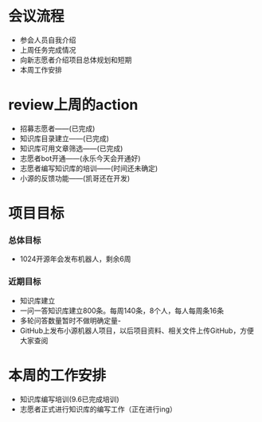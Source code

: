 # 会议流程
- 参会人员自我介绍
- 上周任务完成情况
- 向新志愿者介绍项目总体规划和短期
- 本周工作安排

# review上周的action
- 招募志愿者——(已完成)
- 知识库目录建立——(已完成)
- 知识库可用文章筛选——(已完成)
- 志愿者bot开通——(永乐今天会开通好)
- 志愿者编写知识库的培训——(时间还未确定)
- 小源的反馈功能——(凯哥还在开发)
# 项目目标
### 总体目标
- 1024开源年会发布机器人，剩余6周
### 近期目标
- 知识库建立
 - 一问一答知识库建立800条。每周140条，8个人，每人每周条16条
 - 多轮问答数量暂时不做明确定量- 
- GitHub上发布小源机器人项目，以后项目资料、相关文件上传GitHub，方便大家查阅
# 本周的工作安排
- 知识库编写培训(9.6已完成培训)
- 志愿者正式进行知识库的编写工作（正在进行ing）

